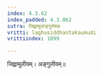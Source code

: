 ```yaml
---
index: 4.3.62
index_padded: 4.3.062
sutra: जिह्वामूलाङ्गुलेश्छः
vritti: laghusiddhantakaumudi
vrittiindex: 1099

---
```

जिह्वामूलीयम्। अङ्गुलीयम्॥